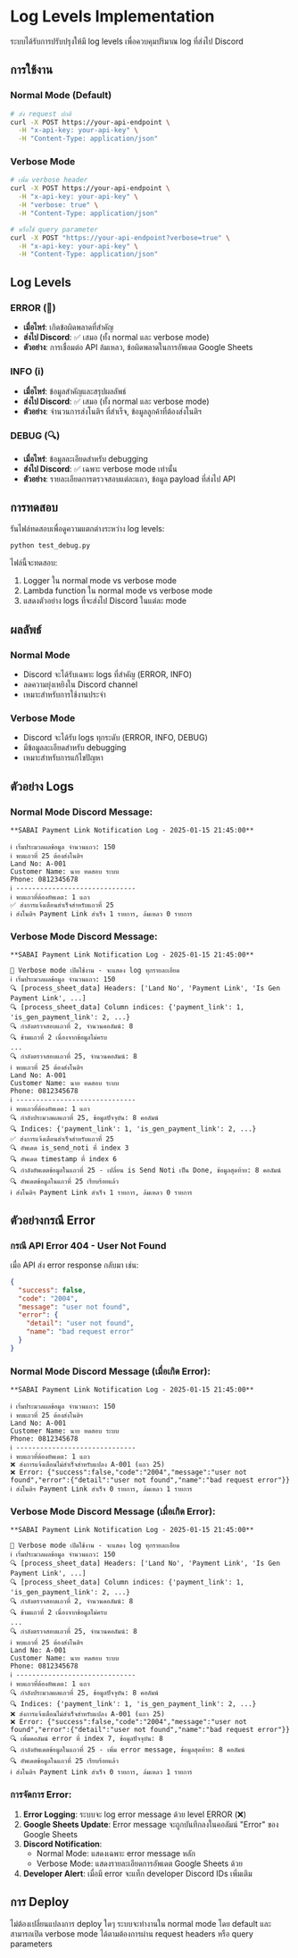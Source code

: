 # Log Levels Implementation

ระบบได้รับการปรับปรุงให้มี log levels เพื่อควบคุมปริมาณ log ที่ส่งไป Discord

## การใช้งาน

### Normal Mode (Default)
```bash
# ส่ง request ปกติ
curl -X POST https://your-api-endpoint \
  -H "x-api-key: your-api-key" \
  -H "Content-Type: application/json"
```

### Verbose Mode
```bash
# เพิ่ม verbose header
curl -X POST https://your-api-endpoint \
  -H "x-api-key: your-api-key" \
  -H "verbose: true" \
  -H "Content-Type: application/json"

# หรือใช้ query parameter
curl -X POST "https://your-api-endpoint?verbose=true" \
  -H "x-api-key: your-api-key" \
  -H "Content-Type: application/json"
```

## Log Levels

### ERROR (🚨)
- **เมื่อไหร่**: เกิดข้อผิดพลาดที่สำคัญ
- **ส่งไป Discord**: ✅ เสมอ (ทั้ง normal และ verbose mode)
- **ตัวอย่าง**: การเชื่อมต่อ API ล้มเหลว, ข้อผิดพลาดในการอัพเดต Google Sheets

### INFO (ℹ️)
- **เมื่อไหร่**: ข้อมูลสำคัญและสรุปผลลัพธ์
- **ส่งไป Discord**: ✅ เสมอ (ทั้ง normal และ verbose mode)
- **ตัวอย่าง**: จำนวนการส่งโนติฯ ที่สำเร็จ, ข้อมูลลูกค้าที่ต้องส่งโนติฯ

### DEBUG (🔍)
- **เมื่อไหร่**: ข้อมูลละเอียดสำหรับ debugging
- **ส่งไป Discord**: ✅ เฉพาะ verbose mode เท่านั้น
- **ตัวอย่าง**: รายละเอียดการตรวจสอบแต่ละแถว, ข้อมูล payload ที่ส่งไป API

## การทดสอบ

รันไฟล์ทดสอบเพื่อดูความแตกต่างระหว่าง log levels:

```bash
python test_debug.py
```

ไฟล์นี้จะทดสอบ:
1. Logger ใน normal mode vs verbose mode
2. Lambda function ใน normal mode vs verbose mode
3. แสดงตัวอย่าง logs ที่จะส่งไป Discord ในแต่ละ mode

## ผลลัพธ์

### Normal Mode
- Discord จะได้รับเฉพาะ logs ที่สำคัญ (ERROR, INFO)
- ลดความยุ่งเหยิงใน Discord channel
- เหมาะสำหรับการใช้งานประจำ

### Verbose Mode  
- Discord จะได้รับ logs ทุกระดับ (ERROR, INFO, DEBUG)
- มีข้อมูลละเอียดสำหรับ debugging
- เหมาะสำหรับการแก้ไขปัญหา

## ตัวอย่าง Logs

### Normal Mode Discord Message:
```
**SABAI Payment Link Notification Log - 2025-01-15 21:45:00**

ℹ️ เริ่มประมวลผลข้อมูล จำนวนแถว: 150
ℹ️ พบแถวที่ 25 ต้องส่งโนติฯ
Land No: A-001
Customer Name: นาย ทดสอบ ระบบ
Phone: 0812345678
ℹ️ ------------------------------
ℹ️ พบแถวที่ต้องอัพเดต: 1 แถว
✅ ส่งการแจ้งเตือนสำเร็จสำหรับแถวที่ 25
ℹ️ ส่งโนติฯ Payment Link สำเร็จ 1 รายการ, ล้มเหลว 0 รายการ
```

### Verbose Mode Discord Message:
```
**SABAI Payment Link Notification Log - 2025-01-15 21:45:00**

🔧 Verbose mode เปิดใช้งาน - จะแสดง log ทุกรายละเอียด
ℹ️ เริ่มประมวลผลข้อมูล จำนวนแถว: 150
🔍 [process_sheet_data] Headers: ['Land No', 'Payment Link', 'Is Gen Payment Link', ...]
🔍 [process_sheet_data] Column indices: {'payment_link': 1, 'is_gen_payment_link': 2, ...}
🔍 กำลังตรวจสอบแถวที่ 2, จำนวนคอลัมน์: 8
🔍 ข้ามแถวที่ 2 เนื่องจากข้อมูลไม่ครบ
...
🔍 กำลังตรวจสอบแถวที่ 25, จำนวนคอลัมน์: 8
ℹ️ พบแถวที่ 25 ต้องส่งโนติฯ
Land No: A-001
Customer Name: นาย ทดสอบ ระบบ
Phone: 0812345678
ℹ️ ------------------------------
ℹ️ พบแถวที่ต้องอัพเดต: 1 แถว
🔍 กำลังประมวลผลแถวที่ 25, ข้อมูลปัจจุบัน: 8 คอลัมน์
🔍 Indices: {'payment_link': 1, 'is_gen_payment_link': 2, ...}
✅ ส่งการแจ้งเตือนสำเร็จสำหรับแถวที่ 25
🔍 อัพเดต is_send_noti ที่ index 3
🔍 อัพเดต timestamp ที่ index 6
🔍 กำลังอัพเดตข้อมูลในแถวที่ 25 - เปลี่ยน is Send Noti เป็น Done, ข้อมูลสุดท้าย: 8 คอลัมน์
🔍 อัพเดตข้อมูลในแถวที่ 25 เรียบร้อยแล้ว
ℹ️ ส่งโนติฯ Payment Link สำเร็จ 1 รายการ, ล้มเหลว 0 รายการ
```

## ตัวอย่างกรณี Error

### กรณี API Error 404 - User Not Found

เมื่อ API ส่ง error response กลับมา เช่น:
```json
{
  "success": false,
  "code": "2004", 
  "message": "user not found",
  "error": {
    "detail": "user not found",
    "name": "bad request error"
  }
}
```

### Normal Mode Discord Message (เมื่อเกิด Error):
```
**SABAI Payment Link Notification Log - 2025-01-15 21:45:00**

ℹ️ เริ่มประมวลผลข้อมูล จำนวนแถว: 150
ℹ️ พบแถวที่ 25 ต้องส่งโนติฯ
Land No: A-001
Customer Name: นาย ทดสอบ ระบบ
Phone: 0812345678
ℹ️ ------------------------------
ℹ️ พบแถวที่ต้องอัพเดต: 1 แถว
❌ ส่งการแจ้งเตือนไม่สำเร็จสำหรับแปลง A-001 (แถว 25)
❌ Error: {"success":false,"code":"2004","message":"user not found","error":{"detail":"user not found","name":"bad request error"}}
ℹ️ ส่งโนติฯ Payment Link สำเร็จ 0 รายการ, ล้มเหลว 1 รายการ
```

### Verbose Mode Discord Message (เมื่อเกิด Error):
```
**SABAI Payment Link Notification Log - 2025-01-15 21:45:00**

🔧 Verbose mode เปิดใช้งาน - จะแสดง log ทุกรายละเอียด
ℹ️ เริ่มประมวลผลข้อมูล จำนวนแถว: 150
🔍 [process_sheet_data] Headers: ['Land No', 'Payment Link', 'Is Gen Payment Link', ...]
🔍 [process_sheet_data] Column indices: {'payment_link': 1, 'is_gen_payment_link': 2, ...}
🔍 กำลังตรวจสอบแถวที่ 2, จำนวนคอลัมน์: 8
🔍 ข้ามแถวที่ 2 เนื่องจากข้อมูลไม่ครบ
...
🔍 กำลังตรวจสอบแถวที่ 25, จำนวนคอลัมน์: 8
ℹ️ พบแถวที่ 25 ต้องส่งโนติฯ
Land No: A-001
Customer Name: นาย ทดสอบ ระบบ
Phone: 0812345678
ℹ️ ------------------------------
ℹ️ พบแถวที่ต้องอัพเดต: 1 แถว
🔍 กำลังประมวลผลแถวที่ 25, ข้อมูลปัจจุบัน: 8 คอลัมน์
🔍 Indices: {'payment_link': 1, 'is_gen_payment_link': 2, ...}
❌ ส่งการแจ้งเตือนไม่สำเร็จสำหรับแปลง A-001 (แถว 25)
❌ Error: {"success":false,"code":"2004","message":"user not found","error":{"detail":"user not found","name":"bad request error"}}
🔍 เพิ่มคอลัมน์ error ที่ index 7, ข้อมูลปัจจุบัน: 8
🔍 กำลังอัพเดตข้อมูลในแถวที่ 25 - เพิ่ม error message, ข้อมูลสุดท้าย: 8 คอลัมน์
🔍 อัพเดตข้อมูลในแถวที่ 25 เรียบร้อยแล้ว
ℹ️ ส่งโนติฯ Payment Link สำเร็จ 0 รายการ, ล้มเหลว 1 รายการ
```

### การจัดการ Error:
1. **Error Logging**: ระบบจะ log error message ด้วย level ERROR (❌)
2. **Google Sheets Update**: Error message จะถูกบันทึกลงในคอลัมน์ "Error" ของ Google Sheets
3. **Discord Notification**: 
   - Normal Mode: แสดงเฉพาะ error message หลัก
   - Verbose Mode: แสดงรายละเอียดการอัพเดต Google Sheets ด้วย
4. **Developer Alert**: เมื่อมี error จะแท็ก developer Discord IDs เพิ่มเติม

## การ Deploy

ไม่ต้องเปลี่ยนแปลงการ deploy ใดๆ ระบบจะทำงานใน normal mode โดย default และสามารถเปิด verbose mode ได้ตามต้องการผ่าน request headers หรือ query parameters
